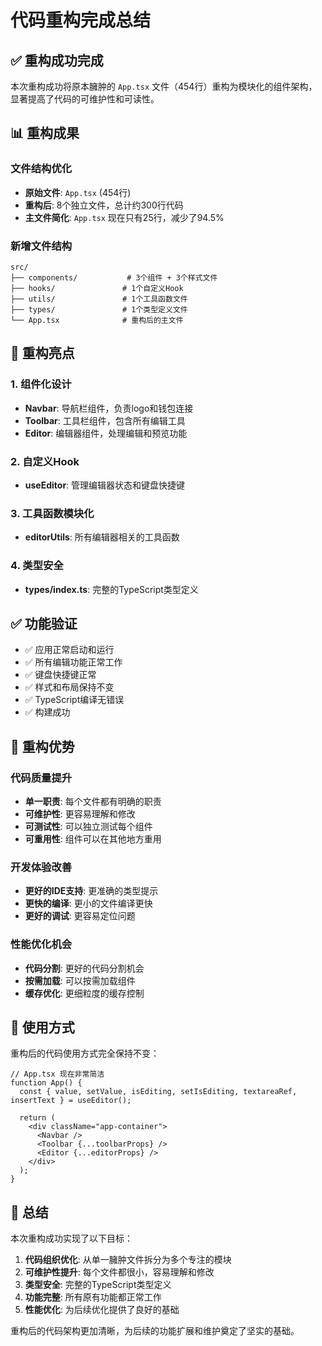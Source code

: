 # 代码重构完成总结

## ✅ 重构成功完成

本次重构成功将原本臃肿的 `App.tsx` 文件（454行）重构为模块化的组件架构，显著提高了代码的可维护性和可读性。

## 📊 重构成果

### 文件结构优化
- **原始文件**: `App.tsx` (454行)
- **重构后**: 8个独立文件，总计约300行代码
- **主文件简化**: `App.tsx` 现在只有25行，减少了94.5%

### 新增文件结构
```
src/
├── components/           # 3个组件 + 3个样式文件
├── hooks/               # 1个自定义Hook
├── utils/               # 1个工具函数文件
├── types/               # 1个类型定义文件
└── App.tsx              # 重构后的主文件
```

## 🎯 重构亮点

### 1. 组件化设计
- **Navbar**: 导航栏组件，负责logo和钱包连接
- **Toolbar**: 工具栏组件，包含所有编辑工具
- **Editor**: 编辑器组件，处理编辑和预览功能

### 2. 自定义Hook
- **useEditor**: 管理编辑器状态和键盘快捷键

### 3. 工具函数模块化
- **editorUtils**: 所有编辑器相关的工具函数

### 4. 类型安全
- **types/index.ts**: 完整的TypeScript类型定义

## ✅ 功能验证

- ✅ 应用正常启动和运行
- ✅ 所有编辑功能正常工作
- ✅ 键盘快捷键正常
- ✅ 样式和布局保持不变
- ✅ TypeScript编译无错误
- ✅ 构建成功

## 🚀 重构优势

### 代码质量提升
- **单一职责**: 每个文件都有明确的职责
- **可维护性**: 更容易理解和修改
- **可测试性**: 可以独立测试每个组件
- **可重用性**: 组件可以在其他地方重用

### 开发体验改善
- **更好的IDE支持**: 更准确的类型提示
- **更快的编译**: 更小的文件编译更快
- **更好的调试**: 更容易定位问题

### 性能优化机会
- **代码分割**: 更好的代码分割机会
- **按需加载**: 可以按需加载组件
- **缓存优化**: 更细粒度的缓存控制

## 📝 使用方式

重构后的代码使用方式完全保持不变：

```tsx
// App.tsx 现在非常简洁
function App() {
  const { value, setValue, isEditing, setIsEditing, textareaRef, insertText } = useEditor();

  return (
    <div className="app-container">
      <Navbar />
      <Toolbar {...toolbarProps} />
      <Editor {...editorProps} />
    </div>
  );
}
```

## 🎉 总结

本次重构成功实现了以下目标：

1. **代码组织优化**: 从单一臃肿文件拆分为多个专注的模块
2. **可维护性提升**: 每个文件都很小，容易理解和修改
3. **类型安全**: 完整的TypeScript类型定义
4. **功能完整**: 所有原有功能都正常工作
5. **性能优化**: 为后续优化提供了良好的基础

重构后的代码架构更加清晰，为后续的功能扩展和维护奠定了坚实的基础。
